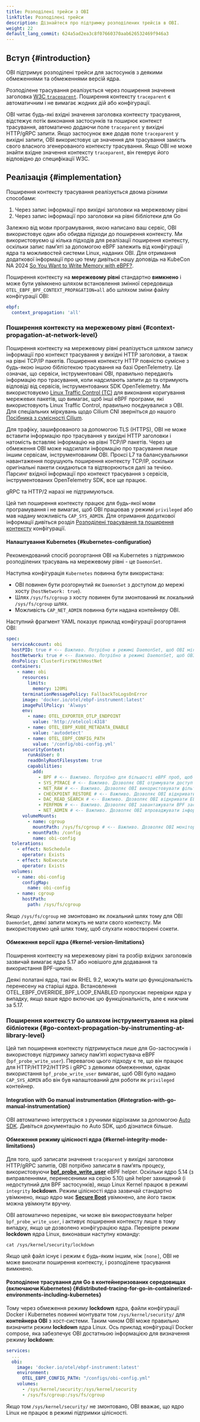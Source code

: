 ```yaml
---
title: Розподілені трейси з OBI
linkTitle: Розподілені трейси
description: Дізнайтеся про підтримку розподілених трейсів в OBI.
weight: 22
default_lang_commit: 624a5ad2ea3c8f07660370aab626532469f946a3
---
```


## Вступ {#introduction}

OBI підтримує розподілені трейси для застосунків з деякими обмеженнями та обмеженнями версій ядра.

Розподілене трасування реалізується через поширення значення заголовка [W3C `traceparent`](https://www.w3.org/TR/trace-context/). Поширення контексту `traceparent` є автоматичним і не вимагає жодних дій або конфігурації.

OBI читає будь-які вхідні значення заголовка контексту трасування, відстежує потік виконання застосунків та поширює контекст трасування, автоматично додаючи поле `traceparent` у вихідні HTTP/gRPC запити. Якщо застосунок вже додав поле `traceparent` у вихідні запити, OBI використовує це значення для трасування замість свого власного згенерованого контексту трасування. Якщо OBI не може знайти вхідне значення контексту `traceparent`, він генерує його відповідно до специфікації W3C.

## Реалізація {#implementation}

Поширення контексту трасування реалізується двома різними способами:

1. Через запис інформації про вихідні заголовки на мережевому рівні
2. Через запис інформації про заголовки на рівні бібліотеки для Go

Залежно від мови програмування, якою написано ваш сервіс, OBI використовує один або обидва підходи до поширення контексту. Ми використовуємо ці кілька підходів для реалізації поширення контексту, оскільки запис памʼяті за допомогою eBPF залежить від конфігурації ядра та можливостей системи Linux, наданих OBI. Для отримання додаткової інформації про цю тему дивіться нашу доповідь на KubeCon NA 2024 [So You Want to Write Memory with eBPF?](https://www.youtube.com/watch?v=TUiVX-44S9s).

Поширення контексту на **мережевому рівні** стандартно **вимкнено** і може бути увімкнено шляхом встановлення змінної середовища `OTEL_EBPF_BPF_CONTEXT_PROPAGATION=all` або шляхом зміни файлу конфігурації OBI:

```yaml
ebpf:
  context_propagation: 'all'
```

### Поширення контексту на мережевому рівні {#context-propagation-at-network-level}

Поширення контексту на мережевому рівні реалізується шляхом запису інформації про контекст трасування у вихідні HTTP заголовки, а також на рівні TCP/IP пакетів. Поширення контексту HTTP повністю сумісне з будь-якою іншою бібліотекою трасування на базі OpenTelemetry. Це означає, що сервіси, інструментовані OBI, правильно передають інформацію про трасування, коли надсилають запити до та отримують відповіді від сервісів, інструментованих SDK OpenTelemetry. Ми використовуємо [Linux Traffic Control (TC)](<https://en.wikipedia.org/wiki/Tc_(Linux)>) для виконання коригування мережевих пакетів, що вимагає, щоб інші eBPF програми, які використовують Linux Traffic Control, правильно поєднувалися з OBI. Для спеціальних міркувань щодо Cilium CNI зверніться до нашого [Посібника з сумісності Cilium](../cilium-compatibility/).

Для трафіку, зашифрованого за допомогою TLS (HTTPS), OBI не може вставити інформацію про трасування у вихідні HTTP заголовки і натомість вставляє інформацію на рівні TCP/IP пакетів. Через це обмеження OBI може надсилати інформацію про трасування лише іншим сервісам, інструментованим OBI. Проксі L7 та балансувальники навантаження порушують поширення контексту TCP/IP, оскільки оригінальні пакети скидаються та відтворюються далі за течією. Парсинг вхідної інформації про контекст трасування з сервісів, інструментованих OpenTelemetry SDK, все ще працює.

gRPC та HTTP/2 наразі не підтримуються.

Цей тип поширення контексту працює для будь-якої мови програмування і не вимагає, щоб OBI працював у режимі `privileged` або мав надану можливість `CAP_SYS_ADMIN`. Для отримання додаткової інформації дивіться розділ [Розподілені трасування та поширення контексту](../configure/metrics-traces-attributes/) конфігурації.

#### Налаштування Kubernetes {#kubernetes-configuration}

Рекомендований спосіб розгортання OBI на Kubernetes з підтримкою розподілених трасувань на мережевому рівні - це `DaemonSet`.

Наступна конфігурація `Kubernetes` повинна бути використана:

- OBI повинен бути розгорнутий як `DaemonSet` з доступом до мережі хосту (`hostNetwork: true`).
- Шлях `/sys/fs/cgroup` з хосту повинен бути змонтований як локальний `/sys/fs/cgroup` шлях.
- Можливість `CAP_NET_ADMIN` повинна бути надана контейнеру OBI.

Наступний фрагмент YAML показує приклад конфігурації розгортання OBI:

```yaml
spec:
  serviceAccount: obi
  hostPID: true # <-- Важливо. Потрібно в режимі DaemonSet, щоб OBI міг виявити всі контрольовані процеси
  hostNetwork: true # <-- Важливо. Потрібно в режимі DaemonSet, щоб OBI міг бачити всі мережеві пакети
  dnsPolicy: ClusterFirstWithHostNet
  containers:
    - name: obi
      resources:
        limits:
          memory: 120Mi
      terminationMessagePolicy: FallbackToLogsOnError
      image: 'docker.io/otel/ebpf-instrument:latest'
      imagePullPolicy: 'Always'
      env:
        - name: OTEL_EXPORTER_OTLP_ENDPOINT
          value: 'http://otelcol:4318'
        - name: OTEL_EBPF_KUBE_METADATA_ENABLE
          value: 'autodetect'
        - name: OTEL_EBPF_CONFIG_PATH
          value: '/config/obi-config.yml'
      securityContext:
        runAsUser: 0
        readOnlyRootFilesystem: true
        capabilities:
          add:
            - BPF # <-- Важливо. Потрібно для більшості eBPF проб, щоб вони працювали правильно.
            - SYS_PTRACE # <-- Важливо. Дозволяє OBI отримувати доступ до простору імен контейнера та перевіряти виконувані файли.
            - NET_RAW # <-- Важливо. Дозволяє OBI використовувати фільтри сокетів для http запитів.
            - CHECKPOINT_RESTORE # <-- Важливо. Дозволяє OBI відкривати ELF файли.
            - DAC_READ_SEARCH # <-- Важливо. Дозволяє OBI відкривати ELF файли.
            - PERFMON # <-- Важливо. Дозволяє OBI завантажувати BPF застосунки.
            - NET_ADMIN # <-- Важливо. Дозволяє OBI впроваджувати інформацію про контекст HTTP та TCP.
      volumeMounts:
        - name: cgroup
          mountPath: /sys/fs/cgroup # <-- Важливо. Дозволяє OBI моніторити всі нові сокети для відстеження вихідних запитів.
        - mountPath: /config
          name: obi-config
  tolerations:
    - effect: NoSchedule
      operator: Exists
    - effect: NoExecute
      operator: Exists
  volumes:
    - name: obi-config
      configMap:
        name: obi-config
    - name: cgroup
      hostPath:
        path: /sys/fs/cgroup
```

Якщо `/sys/fs/cgroup` не змонтовано як локальний шлях тому для OBI `DaemonSet`, деякі запити можуть не мати свого контексту. Ми використовуємо цей шлях тому, щоб слухати новостворені сокети.

#### Обмеження версії ядра {#kernel-version-limitations}

Поширення контексту на мережевому рівні та розбір вхідних заголовків зазвичай вимагає ядра 5.17 або новішого для додавання та використання BPF-циклів.

Деякі полатані ядра, такі як RHEL 9.2, можуть мати цю функціональність перенесену на старіші ядра. Встановлення OTEL_EBPF_OVERRIDE_BPF_LOOP_ENABLED пропускає перевірки ядра у випадку, якщо ваше ядро включає цю функціональність, але є нижчим за 5.17.

### Поширення контексту Go шляхом інструментування на рівні бібліотеки {#go-context-propagation-by-instrumenting-at-library-level}

Цей тип поширення контексту підтримується лише для Go-застосунків і використовує підтримку запису памʼяті користувача eBPF (`bpf_probe_write_user`). Перевагою цього підходу є те, що він працює для HTTP/HTTP2/HTTPS і gRPC з деякими обмеженнями, однак використання `bpf_probe_write_user` вимагає, щоб OBI було надано `CAP_SYS_ADMIN` або він був налаштований для роботи як `privileged` контейнер.

#### Integration with Go manual instrumentation {#integration-with-go-manual-instrumentation}

OBI автоматично інтегрується з ручними відрізками за допомогою [Auto SDK](/docs/zero-code/go/autosdk). Дивіться документацію по Auto SDK, щоб дізнатися більше.

#### Обмеження режиму цілісності ядра {#kernel-integrity-mode-limitations}

Для того, щоб записати значення `traceparent` у вихідні заголовки HTTP/gRPC запитів, OBI потрібно записати в памʼять процесу, використовуючи [**bpf_probe_write_user**](https://www.man7.org/linux/man-pages/man7/bpf-helpers.7.html) eBPF helper. Оскільки ядро 5.14 (з виправленнями, перенесеними на серію 5.10) цей helper захищений (і недоступний для BPF застосунків), якщо Linux Kernel працює в режимі `integrity` **lockdown**. Режим цілісності ядра зазвичай стандартно увімкнено, якщо ядро має [**Secure Boot**](https://wiki.debian.org/SecureBoot) увімкнено, але його також можна увімкнути вручну.

OBI автоматично перевіряє, чи може він використовувати helper `bpf_probe_write_user`, і активує поширення контексту лише в тому випадку, якщо це дозволено конфігурацією ядра. Перевірте режим **lockdown** ядра Linux, виконавши наступну команду:

```shell
cat /sys/kernel/security/lockdown
```

Якщо цей файл існує і режим є будь-яким іншим, ніж `[none]`, OBI не може виконати поширення контексту, і розподілене трасування вимкнено.

#### Розподілене трасування для Go в контейнеризованих середовищах (включаючи Kubernetes) {#distributed-tracing-for-go-in-containerized-environments-including-kubernetes}

Тому через обмеження режиму **lockdown** ядра, файли конфігурації Docker і Kubernetes повинні монтувати том `/sys/kernel/security/` для **контейнера OBI** з хост-системи. Таким чином OBI може правильно визначити режим **lockdown** ядра Linux. Ось приклад конфігурації Docker compose, яка забезпечує OBI достатньою інформацією для визначення режиму **lockdown**:

```yaml
services:
  ...
  obi:
    image: 'docker.io/otel/ebpf-instrument:latest'
    environment:
      OTEL_EBPF_CONFIG_PATH: "/configs/obi-config.yml"
    volumes:
      - /sys/kernel/security:/sys/kernel/security
      - /sys/fs/cgroup:/sys/fs/cgroup
```

Якщо том `/sys/kernel/security/` не змонтовано, OBI вважає, що ядро Linux не працює в режимі підтримки цілісності.

